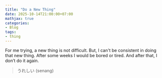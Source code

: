 ```yaml
---
title: "Do a New Thing"
date: 2025-10-14T21:00:00+07:00
mathjax: true
categories:
- Blog
tags:
- thing
---
```


For me trying, a new thing is not difficult. But, I can't be consistent in doing that new thing. After some weeks I would be bored or tired. And after that, I don’t do it again. 

> うれしい (senang)
